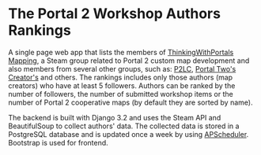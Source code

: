 # The Portal 2 Workshop Authors Rankings
A single page web app that lists the members of [ThinkingWithPortals Mapping](https://steamcommunity.com/groups/portalmapping), a Steam group related to Portal 2 custom map development and also members from several other groups, such as: [P2LC](https://steamcommunity.com/groups/P2LC), [Portal Two's Creator's](https://steamcommunity.com/groups/portal2mapcreator) and others. The rankings includes only those authors (map creators) who have at least 5 followers. Authors can be ranked by the number of followers, the number of submitted workshop items or the number of Portal 2 cooperative maps (by default they are sorted by name).

The backend is built with Django 3.2 and uses the Steam API and BeautifulSoup to collect authors' data. The collected data is stored in a PostgreSQL database and is updated once a week by using [APScheduler](https://apscheduler.readthedocs.io/en/3.0/). Bootstrap is used for frontend.

